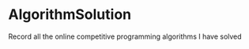 AlgorithmSolution
=================

Record all the online competitive programming algorithms I have solved
